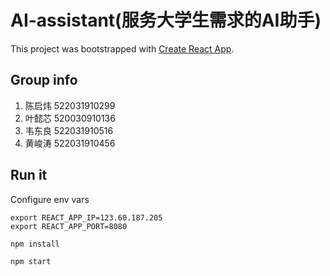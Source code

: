 # AI-assistant(服务大学生需求的AI助手)

This project was bootstrapped with [Create React App](https://github.com/facebook/create-react-app).

## Group info

1. 陈启炜   522031910299
2. 叶懿芯   520030910136
3. 韦东良   522031910516
4. 黄峻涛   522031910456

## Run it
Configure env vars
```
export REACT_APP_IP=123.60.187.205
export REACT_APP_PORT=8080
```
```sh
npm install 

npm start
```